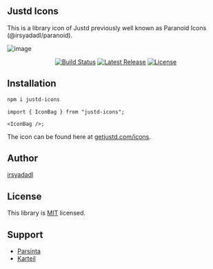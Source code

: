 ## Justd Icons

This is a library icon of Justd previously well known as Paranoid Icons (@irsyadadl/paranoid).

![image](https://getjustd.com/icons/opengraph-image-1ltojg.png?9f62da52533ceee6)

<p align="center">
    <a href="https://github.com/justdlabs/icons/actions/workflows/release-package.yml"><img src="https://img.shields.io/github/actions/workflow/status/justdlabs/icons/release-package.yml" alt="Build Status"></a>
    <a href="https://github.com/justd-icons/justd-icons/releases"><img src="https://img.shields.io/npm/v/justd-icons.svg" alt="Latest Release"></a>
    <a href="https://github.com/justd-icons/justd-icons/blob/master/LICENSE"><img src="https://img.shields.io/npm/l/justd-icons.svg" alt="License"></a>
</p>

## Installation

```bash
npm i justd-icons
```

```tsx
import { IconBag } from "justd-icons";

<IconBag />;
```

The icon can be found here at [getjustd.com/icons](https://getjustd.com/icons).

## Author

[irsyadadl](https://x.com/irsyadadl)

## License

This library is [MIT](https://github.com/justdlabs/icons/blob/master/LICENSE) licensed.

## Support

- [Parsinta](https://parsinta.com)
- [Karteil](https://karteil.com)
